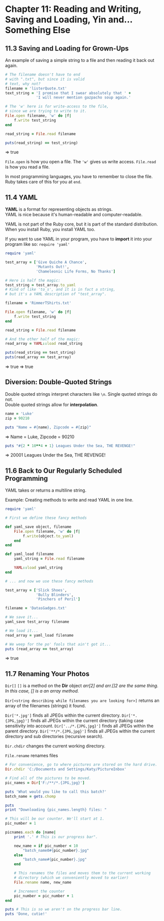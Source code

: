 # Chapter 11: Reading and Writing, Saving and Loading, Yin and... Something Else #

## 11.3 Saving and Loading for Grown-Ups ##

An example of saving a simple string to a file and then reading it back out again.
```ruby
# The filename doesn't have to end
# with ".txt", but since it is valid
# text, why not?
filename = 'listerQuote.txt'
text_string = 'I promise that I swear absolutely that ' +
              'I will never mention gazpacho soup again.'

# The 'w' here is for write-access to the file,
# since we are trying to write to it.
File.open filename, 'w' do |f|
    f.write test_string
end

read_string = File.read filename

puts(read_string) == test_string)
```
=> true

`File.open` is how you open a file. The `'w'` gives us write access. 
`File.read` is how you read a file.

In most programming languages, you have to remember to close the file. Ruby takes care of this for you at `end`.

## 11.4 YAML ##
**YAML** is a format for representing objects as strings.  
YAML is nice because it's human-readable and computer-readable.

YAML is not part of the Ruby core, but it is part of the standard distribution. When you install Ruby, you install YAML too.

If you want to use YAML in your program, you have to **import** it into your program like so: `require 'yaml'`

```ruby
require 'yaml'

test_array = ['Give Quiche A Chance',
              'Mutants Out!',
              'Chameleonic Life Forms, No Thanks']

# Here is half the magic:
test_string = test_array.to_yaml
# Kind of like 'to_s', and it is in fact a string,
# but it's a YAML description of "test_array".

filename = 'RimmerTShirts.txt'

File.open filename, 'w' do |f|
    f.write test_string
end

read_string = File.read filename

# And the other half of the magic:
read_array = YAML::load read_string

puts(read_string == test_string)
puts(read_array == test_array)
```

=> true
=> true

## Diversion: Double-Quoted Strings ##
Double quoted strings interpret characters like `\n`. Single quoted strings do not.  
Double quoted strings allow for **interpolation**.

```ruby
name = 'Luke'
zip = 90210

puts "Name = #{name}, Zipcode = #{zip}"
```
=> Name = Luke, Zipcode = 90210

```ruby
puts "#{2 * 10**4 + 1} Leagues Under the Sea, THE REVENGE!"
```
=> 20001 Leagues Under the Sea, THE REVENGE!

## 11.6 Back to Our Regularly Scheduled Programming ##
YAML takes or returns a multiline string.

Example: Creating methods to write and read YAML in one line.
```ruby
require 'yaml'

# First we define these fancy methods    

def yaml_save object, filename
    File.open filename, 'w' do |f|
        f.write(object.to_yaml)
    end
end

def yaml_load filename
    yaml_string = File.read filename

    YAML::load yaml_string
end

# ... and now we use these fancy methods

test_array = ['Slick Shoes',
              'Bully Blinders',
              'Pinchers of Peril']

filename = 'DatasGadges.txt'

# We save it...
yaml_save test_array filename

# We load it...
read_array = yaml_load filename

# We weep for the po' fools that ain't got it...
puts (read_array == test_array)
```
=> true

## 11.7 Renaming Your Photos ##
`Dir[]`
`[]` is a method on the **Dir** object
_arr[2] and arr.[]2 are the same thing. In this case, [] is a an array method._

`Dir[<string describing while filenames you are looking for>]`
returns an array of the filenames (strings) it found.

`Dir['*.jpg']` finds all JPEGs within the current directory.
`Dir['*.{JPG,jpg}']` finds all JPEGs within the current directory (taking case sensitivity into account.
`Dir['../*.{JPG,jpg}']` finds all JPEGs within the parent directory.
`Dir['**/*.{JPG,jpg}']` finds all JPEGs within the current directory and sub directories (recursive search).

`Dir.chdir` changes the current working directory.

`File.rename` renames files

```ruby
# For convenience, go to where pictures are stored on the hard drive.
Dir.chdir 'C:/Documents and Settings/Katy/PictureInbox'

# Find all of the pictures to be moved.
pic_names = Dir['F:/**/*.{JPG,jpg}']

puts 'What would you like to call this batch?'
batch_name = gets.chomp

puts
print "Downloading {pic_names.length} files: "

# This will be our counter. We'll start at 1.
pic_number = 1

picnames.each do |name|
    print '.' # This is our progress bar".

    new_name = if pic_number < 10
        "batch_name0#{pic_number}.jpg"
    else
        "batch_name#{pic_number}.jpg"
    end

    # This renames the files and moves them to the current working
    # directory (which we conveniently moved to earlier)
    File.rename name, new_name

    # Increment the counter
    pic_number = pic_number + 1
end

puts # This is so we aren't on the progress bar line.
puts 'Done, cutie!'
```

